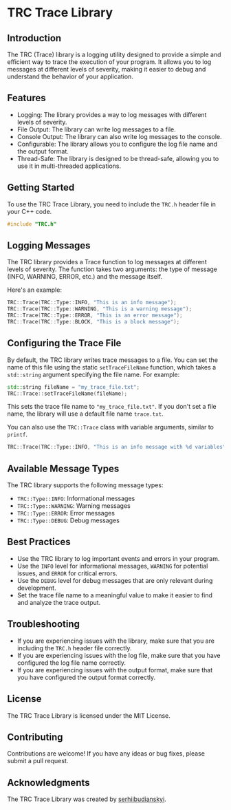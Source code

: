 # TRC Trace Library

## Introduction

The TRC (Trace) library is a logging utility designed to provide a simple and efficient way to trace the execution of your program. It allows you to log messages at different levels of severity, making it easier to debug and understand the behavior of your application.

## Features

- Logging: The library provides a way to log messages with different levels of severity.
- File Output: The library can write log messages to a file.
- Console Output: The library can also write log messages to the console.
- Configurable: The library allows you to configure the log file name and the output format.
- Thread-Safe: The library is designed to be thread-safe, allowing you to use it in multi-threaded applications.

## Getting Started

To use the TRC Trace Library, you need to include the `TRC.h` header file in your C++ code.

```c++
#include "TRC.h"
```

## Logging Messages

The TRC library provides a Trace function to log messages at different levels of severity. The function takes two arguments: the type of message (INFO, WARNING, ERROR, etc.) and the message itself.

Here's an example:

```c++
TRC::Trace(TRC::Type::INFO, "This is an info message");
TRC::Trace(TRC::Type::WARNING, "This is a warning message");
TRC::Trace(TRC::Type::ERROR, "This is an error message");
TRC::Trace(TRC::Type::BLOCK, "This is a block message");
```

## Configuring the Trace File

By default, the TRC library writes trace messages to a file. You can set the name of this file using the static `setTraceFileName` function, which takes a `std::string` argument specifying the file name. For example:

```cpp
std::string fileName = "my_trace_file.txt";
TRC::Trace::setTraceFileName(fileName);
```

This sets the trace file name to `"my_trace_file.txt"`. If you don't set a file name, the library will use a default file name `trace.txt`.

You can also use the `TRC::Trace` class with variable arguments, similar to `printf`.

```c++
TRC::Trace(TRC::Type::INFO, "This is an info message with %d variables", 5);
```

## Available Message Types

The TRC library supports the following message types:

- `TRC::Type::INFO`:  Informational messages
- `TRC::Type::WARNING`: Warning messages
- `TRC::Type::ERROR`: Error messages
- `TRC::Type::DEBUG`: Debug messages

## Best Practices

- Use the TRC library to log important events and errors in your program.
- Use the `INFO` level for informational messages, `WARNING` for potential issues, and `ERROR` for critical errors.
- Use the `DEBUG` level for debug messages that are only relevant during development.
- Set the trace file name to a meaningful value to make it easier to find and analyze the trace output.

## Troubleshooting

- If you are experiencing issues with the library, make sure that you are including the `TRC.h` header file correctly.
- If you are experiencing issues with the log file, make sure that you have configured the log file name correctly.
- If you are experiencing issues with the output format, make sure that you have configured the output format correctly.

## License
The TRC Trace Library is licensed under the MIT License.

## Contributing
Contributions are welcome! If you have any ideas or bug fixes, please submit a pull request.

## Acknowledgments
The TRC Trace Library was created by [serhiibudianskyi](https://github.com/serhiibudianskyi).
